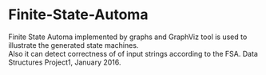 # Finite-State-Automa
Finite State Automa implemented by graphs and GraphViz tool is used to illustrate the generated state machines. <br />
Also it can detect correctness of of input strings according to the FSA.
Data Structures Project1, January 2016.

